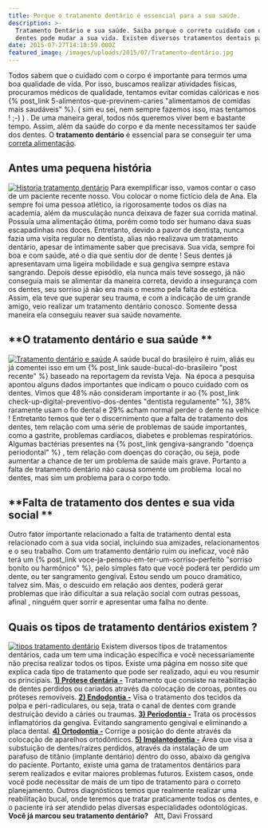 ```yaml
---
title: Porque o tratamento dentário é essencial para a sua saúde.
description: >-
  Tratamento Dentário e sua saúde. Saiba porque o correto cuidado com o seus
  dentes pode mudar a sua vida. Existem diversos tratamentos dentais para você.
date: 2015-07-27T14:18:59.000Z
featured_image: /images/uploads/2015/07/Tratamento-dentário.jpg
---
```


Todos sabem que o cuidado com o corpo é importante para termos uma boa qualidade de vida. Por isso, buscamos realizar atividades físicas, procuramos médicos de qualidade, tentamos evitar comidas calóricas e nos {% post_link 5-alimentos-que-previnem-caries "alimentamos de comidas mais saudáveis" %}. ( sim eu sei, nem sempre fazemos isso, mas tentamos ! ;-) ) . De uma maneira geral, todos nós queremos viver bem e bastante tempo. Assim, além da saúde do corpo e da mente necessitamos ter saúde dos dentes. O **tratamento dentário** é essencial para se conseguir ter uma [correta alimentação](http://www.minhavida.com.br/alimentacao/materias/17780-alimentacao-correta-e-aliada-para-evitar-o-envelhecimento-precoce).

**Antes uma pequena história**
------------------------------

[![Historia tratamento dentário](/images/uploads/2015/07/Historia-tratamento-dentário.jpg)](/images/uploads/2015/07/Historia-tratamento-dentário.jpg) Para exemplificar isso, vamos contar o caso de um paciente recente nosso. Vou colocar o nome fictício dela de Ana. Ela sempre foi uma pessoa atlético, ia rigorosamente todos os dias na academia, além da musculação nunca deixava de fazer sua corrida matinal. Possuía uma alimentação ótima, porém como todo ser humano dava suas escapadinhas nos doces. Entretanto, devido a pavor de dentista, nunca fazia uma visita regular no dentista, alias não realizava um tratamento dentário, apesar de intimamente saber que precisava. Sua vida, sempre foi boa e com saúde, até o dia que sentiu dor de dente ! Seus dentes já apresentavam uma ligeira mobilidade e sua gengiva sempre estava sangrando. Depois desse episódio, ela nunca mais teve sossego, já não conseguia mais se alimentar da maneira correta, devido a insegurança com os dentes, seu sorriso já não era mais o mesmo pela falta de estética. Assim, ela teve que superar seu trauma, e com a indicação de um grande amigo, veio realizar um tratamento dentário conosco. Somente dessa maneira ela conseguiu reaver sua saúde novamente.

**O tratamento dentário e sua saúde **
--------------------------------------

[![Tratamento dentário e saúde](/images/uploads/2015/07/Tratamento-dentário-e-saúde.jpg)](/images/uploads/2015/07/Tratamento-dentário-e-saúde.jpg) A saúde bucal do brasileiro é ruim, aliás eu já comentei isso em um {% post_link saude-bucal-do-brasileiro "post recente" %} baseado na reportagem da revista Veja.  Na época a pesquisa apontou alguns dados importantes que indicam o pouco cuidado com os dentes. Vimos que 48% não consideram importante ir ao {% post_link check-up-digital-preventivo-dos-dentes "dentista regulamente" %}, 38% raramente usam o fio dental e 29% acham normal perder o dente na velhice ! Entretanto temos que ter o discernimento que a falta de tratamento dos dentes, tem relação com uma série de problemas de saúde importantes, como a gastrite, problemas cardíacos, diabetes e problemas respiratórios. Algumas bactérias presentes na {% post_link gengiva-sangrando "doença periodontal" %} , tem relação com doenças do coração, ou seja, pode aumentar a chance de ter um problema de saúde mais grave. Portanto a falta de tratamento dentário não causa somente um problema  local no dentes, mas sim um problema para o corpo todo.

**Falta de tratamento dos dentes e sua vida social **
-----------------------------------------------------

Outro fator importante relacionado a falta de tratamento dental esta relacionado com a sua vida social, incluindo sua amizades, relacionamentos e o seu trabalho. Com um tratamento dentário ruim ou ineficaz, você não terá um {% post_link voce-ja-pensou-em-ter-um-sorriso-perfeito "sorriso bonito ou harmônico" %}, pelo simples fato que você poderá ter perdido um dente, ou ter sangramento gengival. Estou sendo um pouco dramático, talvez sim. Mas, o descuido em relação aos dentes, poderá gerar problemas que irão dificultar a sua relação social com outras pessoas, afinal , ninguém quer sorrir e apresentar uma falha no dente.

**Quais os tipos de tratamento dentários existem ?**
----------------------------------------------------

[![tipos tratamento dentário](/images/uploads/2015/07/tipos-tratamento-dentário.jpg)](/images/uploads/2015/07/tipos-tratamento-dentário.jpg) Existem diversos tipos de tratamentos dentários, cada um tem uma indicação específica e você necessariamente não precisa realizar todos os tipos. Existe uma página em nosso site que explica cada tipo de tratamento que pode ser realizado, aqui eu vou resumir os principais. **[1) Prótese dentária -](/tratamentos/protese-dentaria/)** Tratamento que consiste na reabilitação de dentes perdidos ou cariados através da colocação de coroas, pontes ou próteses removíveis. **[2) Endodontia -](/tratamentos/endodontia/)** Visa o tratamento dos tecidos da polpa e peri-radiculares, ou seja, trata o canal de dentes com grande destruição devido a cáries ou traumas. **[3) Periodontia -](/tratamentos/periodontia/)** Trata os processos inflamatórios da gengiva. Evitando sangramento gengival e eliminando a placa dental. [**4) Ortodontia -**](/tratamentos/ortodontia/) Corrige a posição do dente através da colocação de aparelhos ortodônticos. **[5) Implantodontia -](/tratamentos/implante-dentario/)** Área que visa a substuição de dentes/raízes perdidos, através da instalação de um parafuso de titânio (implante dentário) dentro do osso, abaixo da gengiva do paciente. Portanto, existe uma gama de tratamentos dentários para serem realizados e evitar maiores problemas futuros. Existem casos, onde você pode necessitar de mais de um tipo de tratamento para o correto planejamento. Outros diagnósticos temos que realmente realizar uma reabilitação bucal, onde teremos que tratar praticamente todos os dentes, e o paciente irá ser atendido pelas diversas especialidades odontológicas. **Você já marcou seu tratamento dentário?**   Att, Davi Frossard
